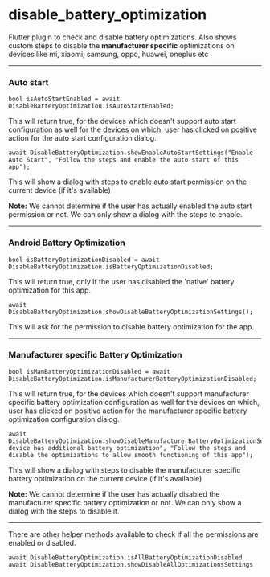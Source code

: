 # disable_battery_optimization

Flutter plugin to check and disable battery optimizations. Also shows custom steps to disable the **manufacturer specific** optimizations on devices like mi, xiaomi, samsung, oppo, huawei, oneplus etc


------------

### Auto start
```
bool isAutoStartEnabled = await DisableBatteryOptimization.isAutoStartEnabled;
```
This will return true, for the devices which doesn't support auto start configuration as well for the devices on which, user has clicked on positive action for the auto start configuration dialog.

```
await DisableBatteryOptimization.showEnableAutoStartSettings("Enable Auto Start", "Follow the steps and enable the auto start of this app");
```
This will show a dialog with steps to enable auto start permission on the current device (if it's available)

**Note:** We cannot determine if the user has actually enabled the auto start permission or not. We can only show a dialog with the steps to enable.

------------

###  Android Battery Optimization
```
bool isBatteryOptimizationDisabled = await DisableBatteryOptimization.isBatteryOptimizationDisabled;
```
This will return true, only if the user has disabled the 'native' battery optimization for this app.

```
await DisableBatteryOptimization.showDisableBatteryOptimizationSettings();
```
This will ask for the permission to disable battery optimization for the app.

------------

### Manufacturer specific Battery Optimization
```
bool isManBatteryOptimizationDisabled = await DisableBatteryOptimization.isManufacturerBatteryOptimizationDisabled;
```
This will return true, for the devices which doesn't support manufacturer specific battery optimization configuration as well for the devices on which, user has clicked on positive action for the manufacturer specific battery optimization configuration dialog.

```
await DisableBatteryOptimization.showDisableManufacturerBatteryOptimizationSettings("Your device has additional battery optimization", "Follow the steps and disable the optimizations to allow smooth functioning of this app");
```
This will show a dialog with steps to disable the manufacturer specific battery optimization on the current device (if it's available)

**Note:** We cannot determine if the user has actually disabled the manufacturer specific battery optimization or not. We can only show a dialog with the steps to disable it.

------------

There are other helper methods available to check if all the permissions are enabled or disabled.

```
await DisableBatteryOptimization.isAllBatteryOptimizationDisabled
await DisableBatteryOptimization.showDisableAllOptimizationsSettings
```